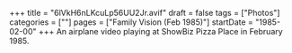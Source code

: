 +++
title = "6lVkH6nLKcuLp56UU2Jr.avif"
draft = false
tags = ["Photos"]
categories = [""]
pages = ["Family Vision (Feb 1985)"]
startDate = "1985-02-00"
+++
An airplane video playing at ShowBiz Pizza Place in February 1985.
